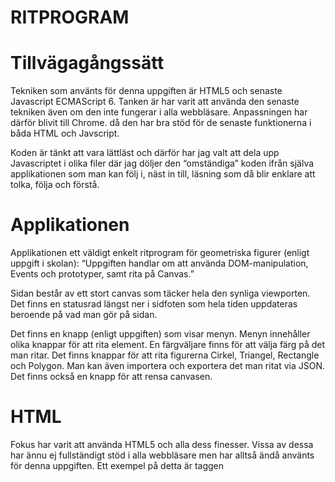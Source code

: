 # RITPROGRAM

Tillvägagångssätt
==================
Tekniken som använts för denna uppgiften är HTML5 och senaste Javascript ECMAScript 6.
Tanken är har varit att använda den senaste tekniken även om den inte fungerar i alla webbläsare. Anpassningen har därför blivit till Chrome. då den har bra stöd för de senaste funktionerna i båda HTML och Javscript.

Koden är tänkt att vara lättläst och därför har jag valt att dela upp Javascriptet i olika filer där jag döljer den “omständiga” koden ifrån själva applikationen som man kan följ i, näst in till, läsning som då blir enklare att tolka, följa och förstå.

Applikationen
====================
Applikationen ett väldigt enkelt ritprogram för geometriska figurer (enligt uppgift i skolan):
“Uppgiften handlar om att använda DOM-manipulation, Events och prototyper, samt rita på Canvas.”

Sidan består av ett stort canvas som täcker hela den synliga viewporten. Det finns en statusrad längst ner i sidfoten som hela tiden uppdateras beroende på vad man gör på sidan.

Det finns en knapp (enligt uppgiften) som visar menyn. Menyn innehåller olika knappar för att rita element. En färgväljare finns för att välja färg på det man ritar. Det finns knappar för att rita figurerna Cirkel, Triangel, Rectangle och Polygon. Man kan även importera och exportera det man ritat via JSON. Det finns också en knapp för att rensa canvasen.

HTML
===========
Fokus har varit att använda HTML5 och alla dess finesser. Vissa av dessa har ännu ej fullständigt stöd i alla webbläsare men har alltså ändå använts för denna uppgiften. Ett exempel på detta är taggen <dialog> och <input> av typen “color”, som är en färgväljare.
För att få HTML-koden så ren så möjlig har jag undvikit att sätta några id på HTML-taggarna även om det i andra, större, projekt vore att föredra.

CSS
=============
Ingen vikt har lagts designen.
Enkel flexbox används till sidfoten. Keyframes används för att rulla ner menyn.

JavaScript
===============
Javascripten består av tre filer. Koden har delats upp i olika filer för att separera applikationens funktion ifrån de bakomliggande, svårtolkade, faktiska handlingarna. Koden blir på så sätt mer lättläst. Filernas är uppdelade enligt följande:

- myApp.js - innehåller alla händelserna och mekaniken
- myAppClasses.js - innehåller de tre klasserna för Statusbar, Canvas och Mouse
- myAppShapes.js - innehåller objekten för de geometriska figurerna.

myApps.js
--------------
Två enkla globala funktioner har skrivits för att slippa använda det långa DOM-selector funktionerna, som “document.getElementByTagName()”, m.fl.

  function $(str)  { return document.querySelector(str);    }
  function $$(str) { return document.querySelectorAll(str); }

Notera alltså att ingen jQuery används i denna labben utan allt är native Javascript utan några hjälpbibliotek överhuvudtaget.

Tanken har för övrigt varit att minimera användandet av globala variabler i största möjliga  utsträckning.

myAppClasses.js
-----------------------
Här finns klasserna för Statusbar, Canvas och Mouse.

Dessa är skrivna med ECMAScript 6’s class deklaration. Dom är både enkla att förstå och koden blir mer lättläst. Dock har dessa ej stöd för MSIE 11 och Opera Mini.

Jag valde att dela upp dessa då de är egna “delar” i programmet som bör hålla koll på sina egna inställningar och sin inre status.

myAppShapes.js
-----------------------
Denna fil innehåller koden som används för att skapa de geometriska figurerna från Lab 2.
Tanken har varit att göra minimal inverkan på denna filen.

De ändringar som gjorts är på konstruktorerna. Istället för att ta emot flera parametrar med koordinater tar de nu emot en Array.

Vidare finns det nu en ny metod för alla figurerna, draw(), som används till att rita upp objektet på canvas.
